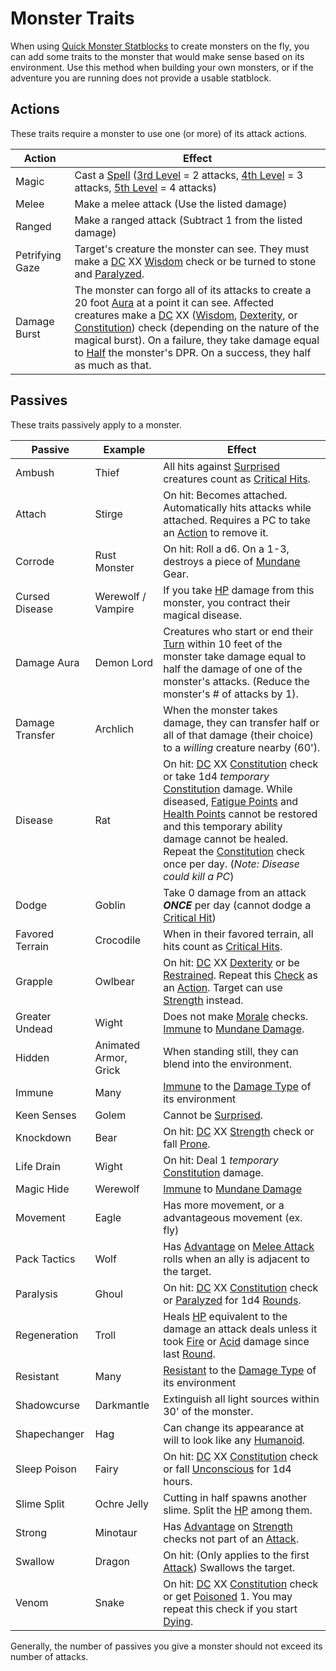 # Monster Traits

When using [Quick Monster Statblocks](Quick%20Monster%20Statblocks.md) to create monsters on the fly, you can add some traits to the monster that would make sense based on its environment. Use this method when building your own monsters, or if the adventure you are running does not provide a usable statblock.

## Actions

These traits require a monster to use one (or more) of its attack actions.

| Action          | Effect                                                                                                                                                                                                                                                                                                                                                                                                                                                                                                                                                                                                                                                                           |
| --------------- | -------------------------------------------------------------------------------------------------------------------------------------------------------------------------------------------------------------------------------------------------------------------------------------------------------------------------------------------------------------------------------------------------------------------------------------------------------------------------------------------------------------------------------------------------------------------------------------------------------------------------------------------------------------------------------- |
| Magic           | Cast a [Spell](../../Magic/Spellcasting/Spells.md) ([3rd Level](../../Magic/Spells/Spells%20by%20Level/Level%203/3rd%20Level%20Spells.md) = 2 attacks, [4th Level](../../Magic/Spells/Spells%20by%20Level/Level%204/4th%20Level%20Spells.md) = 3 attacks, [5th Level](../../Magic/Spells/Spells%20by%20Level/Level%205/5th%20Level%20Spells.md) = 4 attacks)                                                                                                                                                                                                                                                                                                                     |
| Melee           | Make a melee attack (Use the listed damage)                                                                                                                                                                                                                                                                                                                                                                                                                                                                                                                                                                                                                                      |
| Ranged          | Make a ranged attack (Subtract 1 from the listed damage)                                                                                                                                                                                                                                                                                                                                                                                                                                                                                                                                                                                                                         |
| Petrifying Gaze | Target's creature the monster can see. They must make a [DC](../../Game%20Procedures/Core%20Procedures/DC.md) XX [Wisdom](../../Player%20Characters/The%20Ability%20Scores/Wisdom.md) check or be turned to stone and [Paralyzed](../../Game%20Procedures/Conditions/Paralyzed.md).                                                                                                                                                                                                                                                                                                                                                                                                 |
| Damage Burst    | The monster can forgo all of its attacks to create a 20 foot [Aura](../../Magic/Spells/Areas%20of%20Effect/Aura.md) at a point it can see. Affected creatures make a [DC](../../Game%20Procedures/Core%20Procedures/DC.md) XX ([Wisdom](../../Player%20Characters/The%20Ability%20Scores/Wisdom.md), [Dexterity](../../Player%20Characters/The%20Ability%20Scores/Dexterity.md), or [Constitution](../../Player%20Characters/The%20Ability%20Scores/Constitution.md)) check (depending on the nature of the magical burst). On a failure, they take damage equal to [Half](../../Game%20Procedures/Core%20Procedures/Half.md) the monster's DPR. On a success, they half as much as that. |

## Passives

These traits passively apply to a monster.

| Passive         | Example               | Effect                                                                                                                                                                                                                                                                                                                                                                                                                                                                                                                                                                                                                                                 |
| --------------- | --------------------- | ------------------------------------------------------------------------------------------------------------------------------------------------------------------------------------------------------------------------------------------------------------------------------------------------------------------------------------------------------------------------------------------------------------------------------------------------------------------------------------------------------------------------------------------------------------------------------------------------------------------------------------------------------ |
| Ambush          | Thief                 | All hits against [Surprised](../../Game%20Procedures/Conditions/Surprised.md) creatures count as [Critical Hits](../../Game%20Procedures/Die%20Rolling%20Mechanics/Critical%20Hit.md).                                                                                                                                                                                                                                                                                                                                                                                                                                                                 |
| Attach          | Stirge                | On hit: Becomes attached. Automatically hits attacks while attached. Requires a PC to take an [Action](../../Game%20Procedures/Core%20Procedures/Action.md) to remove it.                                                                                                                                                                                                                                                                                                                                                                                                                                                                              |
| Corrode         | Rust Monster          | On hit: Roll a d6. On a 1-3, destroys a piece of [Mundane](../../Items%20and%20Gear/Material%20Properties/Mundane%20Property.md) Gear.                                                                                                                                                                                                                                                                                                                                                                                                                                                                                                                 |
| Cursed Disease  | Werewolf / Vampire    | If you take [HP](../../Player%20Characters/Derived%20Statistics/Health%20Points.md) damage from this monster, you contract their magical disease.                                                                                                                                                                                                                                                                                                                                                                                                                                                                                                      |
| Damage Aura     | Demon Lord            | Creatures who start or end their [Turn](../../Game%20Procedures/Core%20Procedures/Turn.md) within 10 feet of the monster take damage equal to half the damage of one of the monster's attacks. (Reduce the monster's # of attacks by 1).                                                                                                                                                                                                                                                                                                                                                                                                               |
| Damage Transfer | Archlich              | When the monster takes damage, they can transfer half or all of that damage (their choice) to a *willing* creature nearby (60').                                                                                                                                                                                                                                                                                                                                                                                                                                                                                                                       |
| Disease         | Rat                   | On hit: [DC](../../Game%20Procedures/Core%20Procedures/DC.md) XX [Constitution](../../Player%20Characters/The%20Ability%20Scores/Constitution.md) check or take 1d4 *temporary* [Constitution](../../Player%20Characters/The%20Ability%20Scores/Constitution.md) damage. While diseased, [Fatigue Points](../../Player%20Characters/Derived%20Statistics/Fatigue%20Points.md) and [Health Points](../../Player%20Characters/Derived%20Statistics/Health%20Points.md) cannot be restored and this temporary ability damage cannot be healed. Repeat the [Constitution](../../Player%20Characters/The%20Ability%20Scores/Constitution.md) check once per day. (*Note: Disease could kill a PC*) |
| Dodge           | Goblin                | Take 0 damage from an attack ***ONCE*** per day (cannot dodge a [Critical Hit](../../Game%20Procedures/Die%20Rolling%20Mechanics/Critical%20Hit.md))                                                                                                                                                                                                                                                                                                                                                                                                                                                                                                   |
| Favored Terrain | Crocodile             | When in their favored terrain, all hits count as [Critical Hits](../../Game%20Procedures/Die%20Rolling%20Mechanics/Critical%20Hit.md).                                                                                                                                                                                                                                                                                                                                                                                                                                                                                                                 |
| Grapple         | Owlbear               | On hit: [DC](../../Game%20Procedures/Core%20Procedures/DC.md) XX [Dexterity](../../Player%20Characters/The%20Ability%20Scores/Dexterity.md) or be [Restrained](../../Game%20Procedures/Conditions/Restrained.md). Repeat this [Check](../../Game%20Procedures/Core%20Procedures/Check.md) as an [Action](../../Game%20Procedures/Core%20Procedures/Action.md). Target can use [Strength](../../Player%20Characters/The%20Ability%20Scores/Strength.md) instead.                                                                                                                                                                                                                  |
| Greater Undead  | Wight                 | Does not make [Morale](../../Game%20Procedures/Social%20Procedures/Morale.md#Morale) checks. [Immune](../../Game%20Procedures/Conditions/Immune.md) to [Mundane Damage](../../Game%20Procedures/Combat/Damage%20Types/Mundane%20Damage.md).                                                                                                                                                                                                                                                                                                                                                                                                      |
| Hidden          | Animated Armor, Grick | When standing still, they can blend into the environment.                                                                                                                                                                                                                                                                                                                                                                                                                                                                                                                                                                                              |
| Immune          | Many                  | [Immune](../../Game%20Procedures/Conditions/Immune.md) to the [Damage Type](../../Game%20Procedures/Combat/Damage%20Types/!Damage%20Types.md) of its environment                                                                                                                                                                                                                                                                                                                                                                                                                                                                                       |
| Keen Senses     | Golem                 | Cannot be [Surprised](../../Game%20Procedures/Conditions/Surprised.md).                                                                                                                                                                                                                                                                                                                                                                                                                                                                                                                                                                                |
| Knockdown       | Bear                  | On hit: [DC](../../Game%20Procedures/Core%20Procedures/DC.md) XX [Strength](../../Player%20Characters/The%20Ability%20Scores/Strength.md) check or fall [Prone](../../Game%20Procedures/Conditions/Prone.md).                                                                                                                                                                                                                                                                                                                                                                                                                                                       |
| Life Drain      | Wight                 | On hit: Deal 1 *temporary* [Constitution](../../Player%20Characters/The%20Ability%20Scores/Constitution.md) damage.                                                                                                                                                                                                                                                                                                                                                                                                                                                                                                                                                 |
| Magic Hide      | Werewolf              | [Immune](../../Game%20Procedures/Conditions/Immune.md) to [Mundane Damage](../../Game%20Procedures/Combat/Damage%20Types/Mundane%20Damage.md)                                                                                                                                                                                                                                                                                                                                                                                                                                                                                                          |
| Movement        | Eagle                 | Has more movement, or a advantageous movement (ex. fly)                                                                                                                                                                                                                                                                                                                                                                                                                                                                                                                                                                                                |
| Pack Tactics    | Wolf                  | Has [Advantage](../../Game%20Procedures/Die%20Rolling%20Mechanics/Advantage.md) on [Melee Attack](../../Game%20Procedures/Combat/Melee%20Attack.md) rolls when an ally is adjacent to the target.                                                                                                                                                                                                                                                                                                                                                                                                                                                      |
| Paralysis       | Ghoul                 | On hit: [DC](../../Game%20Procedures/Core%20Procedures/DC.md) XX [Constitution](../../Player%20Characters/The%20Ability%20Scores/Constitution.md) check or [Paralyzed](../../Game%20Procedures/Conditions/Paralyzed.md) for 1d4 [Rounds](../../Game%20Procedures/Core%20Procedures/Round.md).                                                                                                                                                                                                                                                                                                                                                                       |
| Regeneration    | Troll                 | Heals [HP](../../Player%20Characters/Derived%20Statistics/Health%20Points.md) equivalent to the damage an attack deals unless it took [Fire](../../Magic/Spells/Spell%20Domains/Fire.md) or [Acid](../../Game%20Procedures/Combat/Damage%20Types/Acid.md) damage since last [Round](../../Game%20Procedures/Core%20Procedures/Round.md).                                                                                                                                                                                                                                                                                                               |
| Resistant       | Many                  | [Resistant](../../Game%20Procedures/Conditions/Resistant.md) to the [Damage Type](../../Game%20Procedures/Combat/Damage%20Types/!Damage%20Types.md) of its environment                                                                                                                                                                                                                                                                                                                                                                                                                                                                                 |
| Shadowcurse     | Darkmantle            | Extinguish all light sources within 30' of the monster.                                                                                                                                                                                                                                                                                                                                                                                                                                                                                                                                                                                                |
| Shapechanger    | Hag                   | Can change its appearance at will to look like any [Humanoid](Creature%20Types/Humanoid.md).                                                                                                                                                                                                                                                                                                                                                                                                                                                                                                                                                           |
| Sleep Poison    | Fairy                 | On hit: [DC](../../Game%20Procedures/Core%20Procedures/DC.md) XX [Constitution](../../Player%20Characters/The%20Ability%20Scores/Constitution.md) check or fall [Unconscious](../../Game%20Procedures/Conditions/Unconscious.md) for 1d4 hours.                                                                                                                                                                                                                                                                                                                                                                                                                     |
| Slime Split     | Ochre Jelly           | Cutting in half spawns another slime. Split the [HP](../../Player%20Characters/Derived%20Statistics/Health%20Points.md) among them.                                                                                                                                                                                                                                                                                                                                                                                                                                                                                                                    |
| Strong          | Minotaur              | Has [Advantage](../../Game%20Procedures/Die%20Rolling%20Mechanics/Advantage.md) on [Strength](../../Player%20Characters/The%20Ability%20Scores/Strength.md) checks not part of an [Attack](../../Game%20Procedures/Combat/Attack.md).                                                                                                                                                                                                                                                                                                                                                                                                                               |
| Swallow         | Dragon                | On hit: (Only applies to the first [Attack](../../Game%20Procedures/Combat/Attack.md)) Swallows the target.                                                                                                                                                                                                                                                                                                                                                                                                                                                                                                                                            |
| Venom           | Snake                 | On hit: [DC](../../Game%20Procedures/Core%20Procedures/DC.md) XX [Constitution](../../Player%20Characters/The%20Ability%20Scores/Constitution.md) check or get [Poisoned](../../Game%20Procedures/Conditions/Poisoned.md) 1. You may repeat this check if you start [Dying](../../Game%20Procedures/Conditions/Dying.md).                                                                                                                                                                                                                                                                                                                                           |

Generally, the number of passives you give a monster should not exceed its number of attacks.
